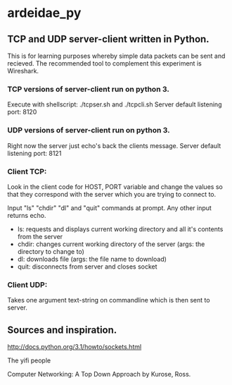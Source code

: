 # ardeidae_py

## TCP and UDP server-client written in Python.

This is for learning purposes whereby simple data packets can be sent and recieved.
The recommended tool to complement this experiment is Wireshark.


### TCP versions of server-client run on python 3.
Execute with shellscript: ./tcpser.sh and ./tcpcli.sh
Server default listening port: 8120

### UDP versions of server-client run on python 3.
Right now the server just echo's back the clients message.
Server default listening port: 8121



### Client  TCP:
Look in the client code for HOST, PORT variable and change the values so that they correspond with the server which you are trying to connect to.


Input "ls" "chdir" "dl" and "quit" commands at prompt. Any other input returns echo.

* ls: requests and displays current working directory and all it's contents from the server
* chdir: changes current working directory of the server (args: the directory to change to)
* dl: downloads file (args: the file name to download)
* quit: disconnects from server and closes socket



### Client  UDP:
Takes one argument text-string on commandline which is then sent to server.



## Sources and inspiration.
http://docs.python.org/3.1/howto/sockets.html

The yifi people

Computer Networking: A Top Down Approach by Kurose, Ross.


